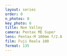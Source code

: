 ```yaml
---
layout: series
order: 0
n_photos: 8
key_photo: 6
title: Noe Valley
camera: Pentax ME Super
lens: Pentax-M 100mm f/2.8
film: Fuji Reala 100
format: 135
---
```

